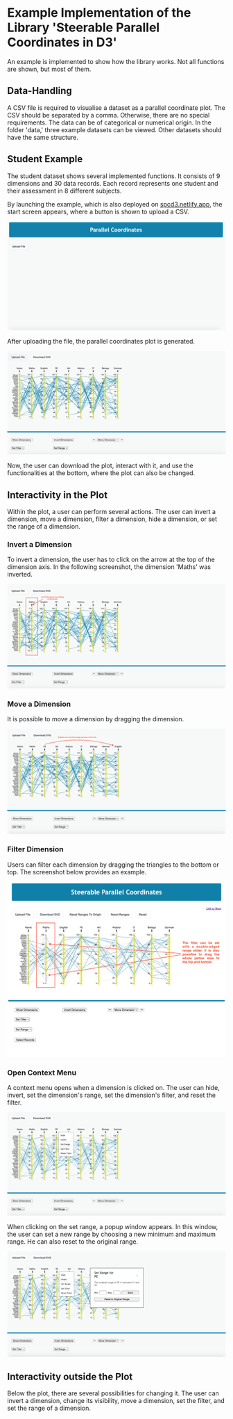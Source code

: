 # Example Implementation of the Library 'Steerable Parallel Coordinates in D3'

An example is implemented to show how the library works. Not all functions are shown, but most of them.

## Data-Handling

A CSV file is required to visualise a dataset as a parallel coordinate plot. The CSV should be separated by a comma. Otherwise, there are no special requirements. The data can be of categorical or numerical origin. In the folder 'data,' three example datasets can be viewed. Other datasets should have the same structure.


## Student Example

The student dataset shows several implemented functions. It consists of 9 dimensions and 30 data records. Each record represents one student and their assessment in 8 different subjects.

By launching the example, which is also deployed on [spcd3.netlify.app](https://spcd3.netlify.app/), the start screen appears, where a button is shown to upload a CSV.

![screenshot](screenshots/loadFile.png)

After uploading the file, the parallel coordinates plot is generated.

![screenshot](screenshots/loadedPlot.png)

Now, the user can download the plot, interact with it, and use the functionalities at the bottom, where the plot can also be changed.

## Interactivity in the Plot

Within the plot, a user can perform several actions. The user can invert a dimension, move a dimension, filter a dimension, hide a dimension, or set the range of a dimension.

### Invert a Dimension

To invert a dimension, the user has to click on the arrow at the top of the dimension axis. In the following screenshot, the dimension 'Maths' was inverted.

![screenshot](screenshots/invertDimension.png)

### Move a Dimension

It is possible to move a dimension by dragging the dimension.

![screenshot](screenshots/moveDimension.png)

### Filter Dimension

Users can filter each dimension by dragging the triangles to the bottom or top. The screenshot below provides an example.

![screenshot](screenshots/filterDimension.png)

### Open Context Menu

A context menu opens when a dimension is clicked on. The user can hide, invert, set the dimension's range, set the dimension's filter, and reset the filter.

![screenshot](screenshots/contextMenu.png)

When clicking on the set range, a popup window appears. In this window, the user can set a new range by choosing a new minimum and maximum range. He can also reset to the original range.

![screenshot](screenshots/setRange.png)

## Interactivity outside the Plot

Below the plot, there are several possibilities for changing it. The user can invert a dimension, change its visibility, move a dimension, set the filter, and set the range of a dimension.
